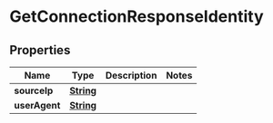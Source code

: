 

# GetConnectionResponseIdentity


## Properties

| Name | Type | Description | Notes |
|------------ | ------------- | ------------- | -------------|
|**sourceIp** | [**String**](String.md) |  |  |
|**userAgent** | [**String**](String.md) |  |  |



